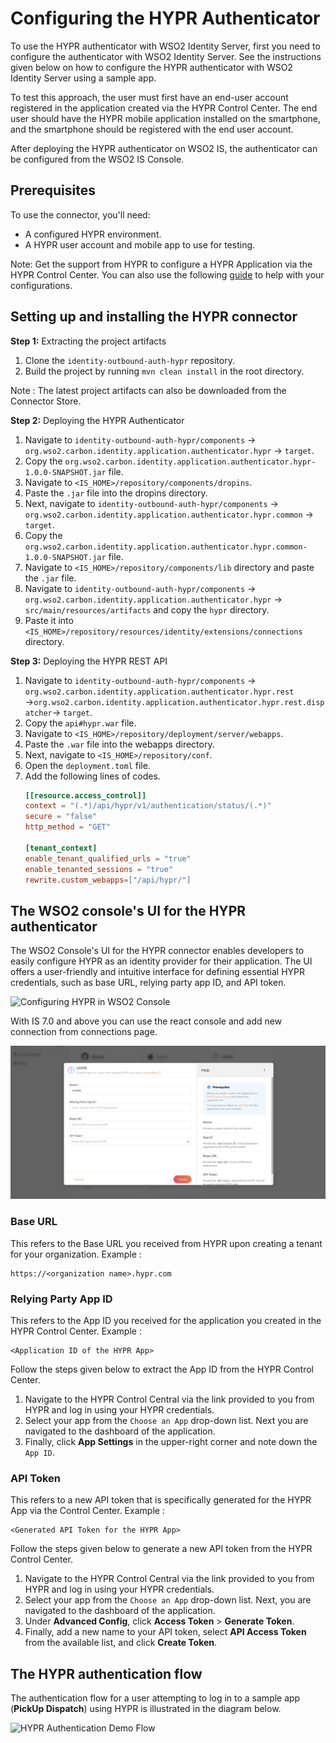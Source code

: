 # Configuring the HYPR Authenticator
To use the HYPR authenticator with WSO2 Identity Server, first you need to configure  the authenticator with
WSO2 Identity Server. See the instructions given below on how to configure the HYPR authenticator with
WSO2 Identity Server using a sample app.

To test this approach, the user must first have an end-user account registered in the application created via the 
HYPR Control Center. The end user should have the HYPR mobile application installed on the smartphone, 
and the smartphone should be registered with the end user account.

After deploying the HYPR authenticator on WSO2 IS, the authenticator can be configured from the
WSO2 IS Console.

## Prerequisites
To use the connector, you'll need:

- A configured HYPR environment.
- A HYPR user account and mobile app to use for testing.

Note: Get the support from HYPR to configure a HYPR Application via the HYPR Control Center. You can also use the following [guide](configure_hypr.md) to help with your configurations.

## Setting up and installing the HYPR connector

**Step 1:** Extracting the project artifacts
1. Clone the `identity-outbound-auth-hypr` repository.
2. Build the project by running ```mvn clean install``` in the root directory.

Note : The latest project artifacts can also be downloaded from the Connector Store.

**Step 2:** Deploying the HYPR Authenticator

1. Navigate to `identity-outbound-auth-hypr/components` → `org.wso2.carbon.identity.application.authenticator.hypr` 
→ `target`.
2. Copy the `org.wso2.carbon.identity.application.authenticator.hypr-1.0.0-SNAPSHOT.jar` file.
3. Navigate to `<IS_HOME>/repository/components/dropins`.
4. Paste the `.jar` file into the dropins directory.
5. Next, navigate to `identity-outbound-auth-hypr/components` → 
`org.wso2.carbon.identity.application.authenticator.hypr.common` → `target`.
6. Copy the `org.wso2.carbon.identity.application.authenticator.hypr.common-1.0.0-SNAPSHOT.jar` file.
7. Navigate to `<IS_HOME>/repository/components/lib` directory and paste the `.jar` file.
8. Navigate to `identity-outbound-auth-hypr/components` → `org.wso2.carbon.identity.application.authenticator.hypr`
   → `src/main/resources/artifacts` and copy the `hypr` directory.
9. Paste it into `<IS_HOME>/repository/resources/identity/extensions/connections` directory.

**Step 3:** Deploying the HYPR REST API
1. Navigate to `identity-outbound-auth-hypr/components` → `org.wso2.carbon.identity.application.authenticator.hypr.rest` 
→`org.wso2.carbon.identity.application.authenticator.hypr.rest.dispatcher`→ `target`.
2. Copy the `api#hypr.war` file.
3. Navigate to `<IS_HOME>/repository/deployment/server/webapps`.
4. Paste the `.war` file into the webapps directory.
5. Next, navigate to `<IS_HOME>/repository/conf`.
6. Open the `deployment.toml` file.
7. Add the following lines of codes.
    ```toml
    [[resource.access_control]]
    context = "(.*)/api/hypr/v1/authentication/status/(.*)"
    secure = "false"
    http_method = "GET"
    
    [tenant_context]
    enable_tenant_qualified_urls = "true"
    enable_tenanted_sessions = "true"
    rewrite.custom_webapps=["/api/hypr/"]
    ```

## The WSO2 console's UI for the HYPR authenticator

The WSO2 Console's UI for the HYPR connector enables developers to easily configure HYPR
as an identity provider for their application. The UI offers a user-friendly and intuitive
interface for defining essential HYPR credentials, such as base URL, relying party app ID,
and API token.

![Configuring HYPR in WSO2 Console](images/wso2Console.png)


With IS 7.0 and above you can use the react console and add new connection from connections page.

![Configuring HYPR in WSO2 React Console](images/wso2ReactConsole.png)

### Base URL
This refers to the Base URL you received from HYPR upon creating a tenant for your organization.
Example :
```
https://<organization name>.hypr.com
```

### Relying Party App ID
This refers to the App ID you received for the application you created in the HYPR Control Center.
Example :
```
<Application ID of the HYPR App>
```
Follow the steps given below to extract the App ID from the HYPR Control Center.
1. Navigate to the HYPR Control Central via the link provided to you from HYPR and log in using your HYPR credentials.
2. Select your app from the `Choose an App` drop-down list. Next you are navigated to the dashboard of the application. 
3. Finally, click **App Settings** in the upper-right corner and note down the `App ID`.

### API Token
This refers to a new API token that is specifically generated for the HYPR App via the Control Center.
Example :
```
<Generated API Token for the HYPR App>
```
Follow the steps given below to generate a new API token from the HYPR Control Center.
1. Navigate to the HYPR Control Central via the link provided to you from HYPR and log in using your HYPR credentials.
2. Select your app from the `Choose an App` drop-down list. Next, you are navigated to the dashboard of the application.
3. Under **Advanced Config**, click **Access Token** > **Generate Token**.
4. Finally, add a new name to your API token,  select **API Access Token** from the available list, and click 
**Create Token**.

## The HYPR authentication flow

The authentication flow for a user attempting to log in to a sample app (**PickUp Dispatch**) using HYPR is illustrated 
in the diagram below.

![HYPR Authentication Demo Flow](images/HYPRAuthenticatorDemoFlow.png)